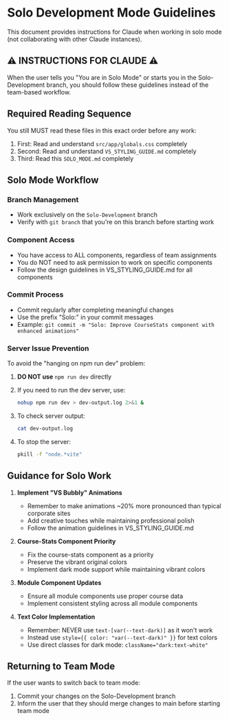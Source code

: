 # Solo Development Mode Guidelines

This document provides instructions for Claude when working in solo mode (not collaborating with other Claude instances).

## ⚠️ INSTRUCTIONS FOR CLAUDE ⚠️

When the user tells you "You are in Solo Mode" or starts you in the Solo-Development branch, you should follow these guidelines instead of the team-based workflow.

## Required Reading Sequence

You still MUST read these files in this exact order before any work:

1. First: Read and understand `src/app/globals.css` completely
2. Second: Read and understand `VS_STYLING_GUIDE.md` completely
3. Third: Read this `SOLO_MODE.md` completely

## Solo Mode Workflow

### Branch Management
- Work exclusively on the `Solo-Development` branch
- Verify with `git branch` that you're on this branch before starting work

### Component Access
- You have access to ALL components, regardless of team assignments
- You do NOT need to ask permission to work on specific components
- Follow the design guidelines in VS_STYLING_GUIDE.md for all components

### Commit Process
- Commit regularly after completing meaningful changes
- Use the prefix "Solo:" in your commit messages
- Example: `git commit -m "Solo: Improve CourseStats component with enhanced animations"`

### Server Issue Prevention

To avoid the "hanging on npm run dev" problem:

1. **DO NOT use** `npm run dev` directly
2. If you need to run the dev server, use:
   ```bash
   nohup npm run dev > dev-output.log 2>&1 &
   ```

3. To check server output:
   ```bash
   cat dev-output.log
   ```

4. To stop the server:
   ```bash
   pkill -f "node.*vite"
   ```

## Guidance for Solo Work

1. **Implement "VS Bubbly" Animations**
   - Remember to make animations ~20% more pronounced than typical corporate sites
   - Add creative touches while maintaining professional polish
   - Follow the animation guidelines in VS_STYLING_GUIDE.md

2. **Course-Stats Component Priority**
   - Fix the course-stats component as a priority
   - Preserve the vibrant original colors
   - Implement dark mode support while maintaining vibrant colors

3. **Module Component Updates**
   - Ensure all module components use proper course data
   - Implement consistent styling across all module components

4. **Text Color Implementation**
   - Remember: NEVER use `text-[var(--text-dark)]` as it won't work
   - Instead use `style={{ color: "var(--text-dark)" }}` for text colors
   - Use direct classes for dark mode: `className="dark:text-white"`

## Returning to Team Mode

If the user wants to switch back to team mode:
1. Commit your changes on the Solo-Development branch
2. Inform the user that they should merge changes to main before starting team mode